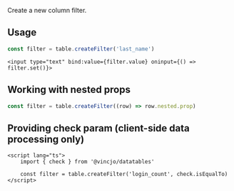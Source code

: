 Create a new column filter.


## Usage
```ts
const filter = table.createFilter('last_name')
```
```svelte
<input type="text" bind:value={filter.value} oninput={() => filter.set()}>
```

## Working with nested props

```ts
const filter = table.createFilter((row) => row.nested.prop)
```

## Providing check param (client-side data processing only)
```svelte
<script lang="ts">
    import { check } from '@vincjo/datatables'

    const filter = table.createFilter('login_count', check.isEqualTo)
</script>
```